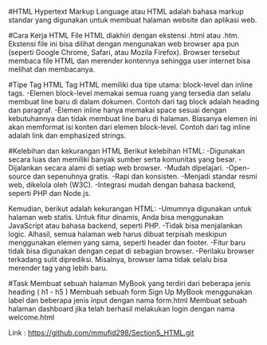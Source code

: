 #HTML
Hypertext Markup Language atau HTML adalah bahasa markup standar yang digunakan untuk membuat halaman website dan aplikasi web.

#Cara Kerja HTML
File HTML diakhiri dengan ekstensi .html atau .htm. Ekstensi file ini bisa dilihat dengan mengunakan web browser apa pun (seperti Google Chrome, Safari, atau Mozila Firefox). Browser tersebut membaca file HTML dan merender kontennya sehingga user internet bisa melihat dan membacanya.

#Tipe Tag HTML
Tag HTML memiliki dua tipe utama: block-level dan inline tags.
-Elemen block-level memakai semua ruang yang tersedia dan selalu membuat line baru di dalam dokumen. Contoh dari tag block adalah heading dan paragraf.
-Elemen inline hanya memakai space sesuai dengan kebutuhannya dan tidak membuat line baru di halaman. Biasanya elemen ini akan memformat isi konten dari elemen block-level. Contoh dari tag inline adalah link dan emphasized strings.

#Kelebihan dan kekurangan HTML
Berikut kelebihan HTML:
-Digunakan secara luas dan memiliki banyak sumber serta komunitas yang besar.
-Dijalankan secara alami di setiap web browser.
-Mudah dipelajari.
-Open-source dan sepenuhnya gratis.
-Rapi dan konsisten.
-Menjadi standar resmi web, dikelola oleh (W3C).
-Integrasi mudah dengan bahasa backend, seperti PHP dan Node.js.

Kemudian, berikut adalah kekurangan HTML:
-Umumnya digunakan untuk halaman web statis. Untuk fitur dinamis, Anda bisa menggunakan JavaScript atau bahasa backend, seperti PHP.
-Tidak bisa menjalankan logic. Alhasil, semua halaman web harus dibuat terpisah meskipun menggunakan elemen yang sama, seperti header dan footer.
-Fitur baru tidak bisa digunakan dengan cepat di sebagian browser.
-Perilaku browser terkadang sulit diprediksi. Misalnya, browser lama tidak selalu bisa merender tag yang lebih baru.

#Task
Membuat sebuah halaman MyBook yang terdiri dari beberapa jenis heading ( h1 - h5 )
Membuah sebuah form Sign Up MyBook menggunakan label dan beberapa jenis input dengan nama form.html
Membuat sebuah halaman dashboard jika telah berhasil melakukan login dengan nama welcome.html

Link : https://github.com/mmufid298/Section5_HTML.git
